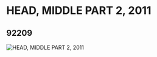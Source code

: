 # HEAD, MIDDLE PART 2, 2011
## 92209
![HEAD, MIDDLE PART 2, 2011](https://lc-www-live-s.legocdn.com/media/bricks/5/2/4591601.jpg)